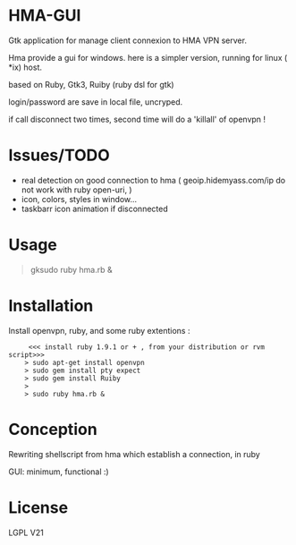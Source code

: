 HMA-GUI
=======


Gtk application for manage client connexion to HMA VPN server.

Hma provide a gui for windows. here is a simpler version, running
for linux ( *ix) host.

based on Ruby, Gtk3, Ruiby (ruby dsl for gtk)

login/password are save in local file, uncryped.

if call disconnect two times, second time will do a 'killall' of openvpn !

Issues/TODO
===========

* real detection on good  connection to hma ( geoip.hidemyass.com/ip do not work 
  with ruby open-uri, )
* icon, colors, styles in window...
* taskbarr icon animation if disconnected

Usage
=====
> gksudo ruby hma.rb &

Installation
============
Install openvpn, ruby, and some ruby extentions :

```
     <<< install ruby 1.9.1 or + , from your distribution or rvm script>>>
    > sudo apt-get install openvpn
    > sudo gem install pty expect
    > sudo gem install Ruiby
    >
    > sudo ruby hma.rb &
```

Conception
============

Rewriting shellscript from hma which establish a connection, in ruby

GUI: minimum, functional :)

License
=======
LGPL V21



 
